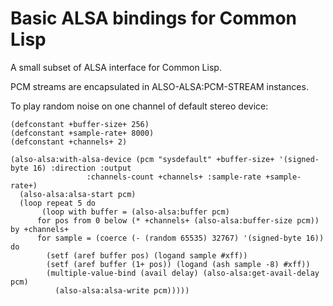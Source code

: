# Basic ALSA bindings for Common Lisp

A small subset of ALSA interface for Common Lisp.

PCM streams are encapsulated in ALSO-ALSA:PCM-STREAM instances.

To play random noise on one channel of default stereo device:

```
(defconstant +buffer-size+ 256)
(defconstant +sample-rate+ 8000)
(defconstant +channels+ 2)

(also-alsa:with-alsa-device (pcm "sysdefault" +buffer-size+ '(signed-byte 16) :direction :output
				 :channels-count +channels+ :sample-rate +sample-rate+)
  (also-alsa:alsa-start pcm)
  (loop repeat 5 do
       (loop with buffer = (also-alsa:buffer pcm)
	  for pos from 0 below (* +channels+ (also-alsa:buffer-size pcm)) by +channels+
	  for sample = (coerce (- (random 65535) 32767) '(signed-byte 16)) do
	    (setf (aref buffer pos) (logand sample #xff))
	    (setf (aref buffer (1+ pos)) (logand (ash sample -8) #xff))
	    (multiple-value-bind (avail delay) (also-alsa:get-avail-delay pcm)
	      (also-alsa:alsa-write pcm)))))

```
